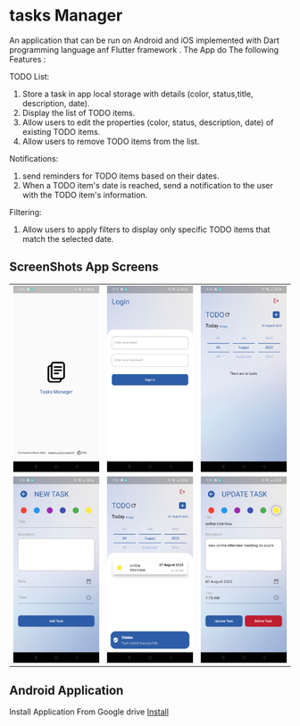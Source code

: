 # tasks Manager

An application that can be run on Android and iOS implemented with Dart programming language anf Flutter framework .
The App do The following Features :

TODO List:

1. Store a task in app local storage with details (color, status,title, description, date).
2. Display the list of TODO items.
3. Allow users to edit the properties (color, status, description, date) of existing TODO items.
4. Allow users to remove TODO items from the list.

Notifications:

1. send reminders for TODO items based on their dates.
2. When a TODO item's date is reached, send a notification to the user with the TODO item's information.

Filtering:

1. Allow users to apply filters to display only specific TODO items that match the selected date.


## ScreenShots App Screens

<table>
    <tr>
        <td><img src="assets/screenshots/splash_screenshot.jpg" width="300" /></td>
        <td><img src="assets/screenshots/login_screenshot.jpg" width="300" /></td>
        <td><img src="assets/screenshots/home_screenshot.jpg" width="300" /></td>
    </tr>
    <tr>
        <td><img src="assets/screenshots/new_task_screenshot.jpg" width="300" /></td>
        <td><img src="assets/screenshots/todo_screenshot.jpg" width="300" /></td>
        <td><img src="assets/screenshots/update_screenshot.jpg" width="300" /></td>
    </tr>
</table>


## Android Application

Install Application From Google drive [Install](https://drive.google.com/file/d/1ytyd7XsByo6LAQhLO0kXBeY6ok2etFJU/view?usp=sharing)



